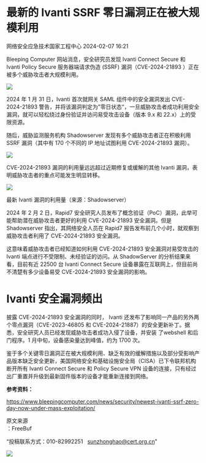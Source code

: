 #  最新的 Ivanti SSRF 零日漏洞正在被大规模利用   
 网络安全应急技术国家工程中心   2024-02-07 16:21  
  
Bleeping Computer 网站消息，安全研究员发现 Ivanti Connect Secure 和 Ivanti Policy Secure 服务器端请求伪造 (SSRF) 漏洞（CVE-2024-21893 ）正在被多个威胁攻击者大规模利用。  
  
![](https://mmbiz.qpic.cn/mmbiz_jpg/qq5rfBadR3ibE7qkicW106hCFyjuYQykvcxvIy0FlZz1v1JRZ5IrypbnV8YFQQoavicVKkB1K5zD42BY9ic5aA2HyA/640?wx_fmt=jpeg&from=appmsg&tp=wxpic&wxfrom=5&wx_lazy=1&wx_co=1 "")  
  
2024 年 1 月 31 日，Ivanti 首次就网关 SAML 组件中的安全漏洞发出 CVE-2024-21893 警告，并将该漏洞判定为”零日状态“，一旦威胁攻击者成功利用安全漏洞，就可以轻松绕过身份验证并访问易受攻击设备（版本 9.x 和 22.x）上的受限资源。  
  
随后，威胁监测服务机构 Shadowserver 发现有多个威胁攻击者正在积极利用 SSRF 漏洞（其中有 170 个不同的 IP 地址试图利用 CVE-2024-21893 漏洞）。  
  
![](https://mmbiz.qpic.cn/mmbiz_jpg/qq5rfBadR3ibE7qkicW106hCFyjuYQykvcQzpqIHPCJsQXeDB7N1icdZvFkB7NicWQKnibJ2Do11N71deJGARydG2dw/640?wx_fmt=jpeg&from=appmsg&tp=wxpic&wxfrom=5&wx_lazy=1&wx_co=1 "")  
  
CVE-2024-21893 漏洞的利用量远远超过近期修复或缓解的其他 Ivanti 漏洞，表明威胁攻击者的重点可能发生明显转移。  
  
![](https://mmbiz.qpic.cn/mmbiz_jpg/qq5rfBadR3ibE7qkicW106hCFyjuYQykvcTIjzNjdIRu99nooNZp5I4JbnAFvrfdKyx1AlFjajoog5bEt9NBpNpA/640?wx_fmt=jpeg&from=appmsg&tp=wxpic&wxfrom=5&wx_lazy=1&wx_co=1 "")  
  
最新 Ivanti 漏洞的利用量（来源：Shadowserver）  
  
2024 年 2 月 2 日，Rapid7 安全研究人员发布了概念验证（PoC）漏洞，此举可能帮助潜在威胁攻击者更好的利用 CVE-2024-21893 安全漏洞。但是 Shadowserver 指出，其网络安全人员在 Rapid7 报告发布前几个小时，就观察到威胁攻击者利用了 CVE-2024-21893 安全漏洞。  
  
这意味着威胁攻击者已经知道如何利用 CVE-2024-21893 安全漏洞对易受攻击的 Ivanti 端点进行不受限制、未经验证的访问。从 ShadowServer 的分析结果来看，目前有近 22500 台 Ivanti Connect Secure 设备暴露在互联网上，但目前尚不清楚有多少设备易受 CVE-2024-21893 安全漏洞的影响。  
  
# Ivanti 安全漏洞频出  
  
披露 CVE-2024-21893 安全漏洞的同时， Ivanti 还发布了影响同一产品的另外两个零点漏洞（CVE-2023-46805 和 CVE-2024-21887）的安全更新补丁。据悉，安全研究人员已经发现威胁攻击者成功入侵了设备，并安装 了webshell 和后门程序。1 月中旬，设备感染量达到峰值，约为 1700 次。  
  
鉴于多个关键零日漏洞正在被大规模利用、缺乏有效的缓解措施以及部分受影响产品版本缺乏安全更新，美国网络安全和基础设施安全局（CISA）已下令联邦机构断开所有 Ivanti Connect Secure 和 Policy Secure VPN 设备的连接，只有经过出厂重置并升级到最新固件版本的设备才能重新连接到网络。  
  
**参考资料：**  
  
https://www.bleepingcomputer.com/news/security/newest-ivanti-ssrf-zero-day-now-under-mass-exploitation/  
  
  
  
原文来源  
：FreeBuf  
  
“投稿联系方式：010-82992251   sunzhonghao@cert.org.cn”  
  
![](https://mmbiz.qpic.cn/mmbiz_jpg/GoUrACT176n1NvL0JsVSB8lNDX2FCGZjW0HGfDVnFao65ic4fx6Rv4qylYEAbia4AU3V2Zz801UlicBcLeZ6gS6tg/640?wx_fmt=jpeg&wxfrom=5&wx_lazy=1&wx_co=1 "")  
  
  
